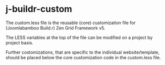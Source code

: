 # j-buildr-custom

The custom.less file is the reusable (core) customization file for (Joomlabamboo Build.r) Zen Grid Framework v5.

The LESS variables at the top of the file can be modified on a project by project basis.

Further costomizations, that are specific to the individual website/template, should be placed below the core customization code in the custom.less file.
